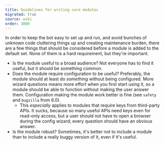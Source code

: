 ```yaml
---
title: Guidelines for writing core modules
migrated: true
source: wiki
order: 3000
---
```


In order to keep the bot easy to set up and run, and avoid bunches of unknown code cluttering things up and creating maintenance burden, there are a few things that should be considered before a module is added to the default set. None of them is a hard requirement, but they're important.

* Is the module useful to a broad audience? Not everyone has to find it useful, but it should be something common.
* Does the module require configuration to be useful? Preferably, the module should at least do *something* without being configured. More wizard questions means more effort when you first start using it, so a module should be able to function without making the user answer them. Configuration making the module work better is fine (see `safety` and `bugzilla` from 6.0).
    * This *especially* applies to modules that require keys from third-party APIs. It sucks, because so many useful APIs need keys even for read-only access, but a user should not have to open a browser during the config wizard; every question should have an obvious answer.
* Is the module robust? Sometimes, it's better not to include a module than to include a really buggy version of it, even if it's useful.